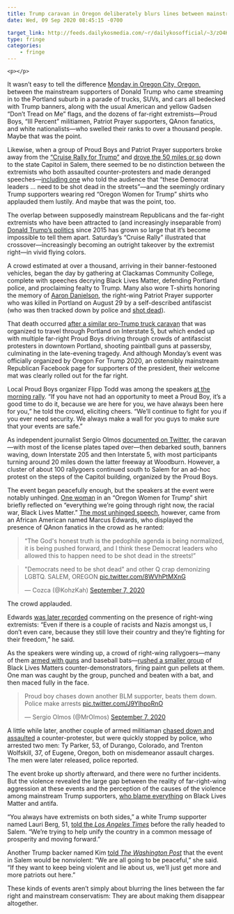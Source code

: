 ```yaml
---
title: Trump caravan in Oregon deliberately blurs lines between mainstream GOP and extremist right
date: Wed, 09 Sep 2020 08:45:15 -0700

target_link: http://feeds.dailykosmedia.com/~r/dailykosofficial/~3/zO4KawebDug/-Trump-caravan-in-Oregon-deliberately-blurs-lines-between-mainstream-GOP-and-extremist-right
type: fringe
categories:
    - fringe
---
```

    <p></p>

<p>It wasn’t easy to tell the difference <a href="https://www.oregonlive.com/news/2020/09/trump-supporters-proud-boys-gather-for-labor-day-caravan-outside-portland.html">Monday in Oregon City, Oregon,</a> between the mainstream supporters of Donald Trump who came streaming in to the Portland suburb in a parade of trucks, SUVs, and cars all bedecked with Trump banners, along with the usual American and yellow Gadsen “Don’t Tread on Me” flags, and the dozens of far-right extremists—Proud Boys, “III Percent” militiamen, Patriot Prayer supporters, QAnon fanatics, and white nationalists—who swelled&nbsp;their ranks to over a thousand people. Maybe that was the point.</p>

<p>Likewise, when a group of Proud Boys and Patriot Prayer supporters broke away from the <a href="https://www.facebook.com/events/699587894233450/">“Cruise Rally for Trump”</a> and <a href="https://www.kgw.com/article/news/local/pro-trump-car-rally-planned-in-oregon-city/283-e89ca334-f193-4601-a03d-c9bd84351c7d">drove the 50 miles or so</a> down to the state Capitol in Salem, there seemed to be no distinction between the extremists who both assaulted counter-protesters and made deranged speeches—<a href="https://twitter.com/KohzKah/status/1303064360613371904">including one</a> who told the audience that “these Democrat leaders … need to be shot dead in the streets”—and the seemingly ordinary Trump supporters wearing red “Oregon Women for Trump” shirts who applauded them lustily. And maybe that was the point, too.</p>


<p>The overlap between supposedly mainstream Republicans and the far-right extremists who have been attracted to (and increasingly inseparable from) <a href="https://www.motherjones.com/politics/2016/10/donald-trump-hate-groups-neo-nazi-white-supremacist-racism/">Donald Trump’s politics</a> since 2015 has grown so large that it’s become impossible to tell them apart. Saturday’s “Cruise Rally” illustrated that crossover—increasingly becoming an outright takeover by the extremist right—in vivid flying colors.</p>

<p>A crowd estimated at over a thousand, arriving in their banner-festooned vehicles, began the day by gathering at Clackamas Community College, complete with speeches decrying Black Lives Matter, defending Portland police, and proclaiming fealty to Trump. Many also wore T-shirts honoring the memory of <a href="https://www.nytimes.com/2020/08/30/us/portland-trump-rally-shooting.html">Aaron Danielson</a>, the right-wing Patriot Prayer supporter who was killed in Portland on August 29 by a self-described antifascist (who was then tracked down by police and <a href="https://www.dailykos.com/stories/2020/9/4/1974937/-Police-track-down-man-suspected-of-Portland-protest-shooting-kill-him-in-hail-of-gunfire">shot dead</a>).</p>

<p>That death occurred <a href="https://www.oregonlive.com/portland/2020/08/1-person-shot-killed-near-downtown-portland-protests-saturday.html">after a similar pro-Trump truck caravan</a> that was organized to travel through Portland on Interstate 5, but which ended up with multiple far-right Proud Boys driving through crowds of antifascist protesters in downtown Portland, shooting paintball guns at passersby, culminating in the late-evening tragedy. And although Monday’s event was officially organized by Oregon For Trump 2020, an ostensibly mainstream Republican Facebook page for supporters of the president, their welcome mat was clearly rolled out for the far right.</p>

<p>Local Proud Boys organizer Flipp Todd was among the speakers <a href="https://www.latimes.com/world-nation/story/2020-09-07/trump-portland-caravan">at the morning rally</a>. “If you have not had an opportunity to meet a Proud Boy, it’s a good time to do it, because we are here for you, we have always been here for you,” he told the crowd, eliciting cheers. “We’ll continue to fight for you if you ever need security. We always make a wall for you guys to make sure that your events are safe.”</p>

<p>As independent journalist Sergio Olmos <a href="https://twitter.com/MrOlmos/status/1303054659683188736">documented on Twitter</a>, the caravan—with most of the license plates taped over—then debarked south, banners waving, down Interstate 205 and then Interstate 5, with most participants turning around 20 miles down the latter freeway at Woodburn. However, a cluster of about 100 rallygoers continued south to Salem for an ad-hoc protest on the steps of the Capitol building, organized by the Proud Boys.</p>

<p>The event began peacefully enough, but the speakers at the event were notably unhinged. <a href="https://twitter.com/KohzKah/status/1303063546029203456?s=20">One woman</a> in an “Oregon Women for Trump” shirt briefly reflected on “everything we’re going through right now, the racial war, Black Lives Matter.” <a href="https://twitter.com/KohzKah/status/1303064360613371904">The most unhinged speech</a>, however, came from an African American named Marcus Edwards, who displayed the presence&nbsp;of QAnon fanatics in the crowd as he ranted:</p>

<blockquote>
<p>“The God's honest truth is the pedophile agenda is being normalized, it is being pushed forward, and I think these Democrat leaders who allowed this to happen need to be shot dead in the streets!”</p>
</blockquote>

<p></p>

<div class="dk-editor-embed center-block">  <blockquote><p>"Democrats need to be shot dead" and other Q crap demonizing LGBTQ.  SALEM, OREGON <a href="https://t.co/8WVhPtMXnG">pic.twitter.com/8WVhPtMXnG</a></p>— Cozca (@KohzKah) <a href="https://twitter.com/KohzKah/status/1303064360613371904?ref_src=twsrc%5Etfw">September 7, 2020</a></blockquote>
</div>

<p></p>

<p>The crowd applauded.</p>

<p>Edwards <a href="https://twitter.com/Johnnthelefty/status/1303274934248984580">was later recorded</a> commenting on the presence of right-wing extremists: “Even if there is a couple of racists and Nazis amongst us, I don’t even care, because they still love their country and they’re fighting for their freedom,” he said.</p>

<p>As the speakers were winding up, a crowd of right-wing rallygoers—many of them <a href="https://www.washingtonpost.com/nation/2020/09/07/rochester-protests-daniel-prude/">armed with guns</a> and baseball bats—<a href="https://twitter.com/MrOlmos/status/1303107492096794625?s=20">rushed a smaller group</a> of Black Lives Matters counter-demonstrators, firing paint gun pellets at them. One man was caught by the group, punched and beaten with a bat, and then maced fully in the face.</p>

<div class="dk-editor-embed center-block">  <blockquote><p>Proud boy chases down another BLM  supporter, beats them down. Police make arrests <a href="https://t.co/J9YlhpoRnO">pic.twitter.com/J9YlhpoRnO</a></p>— Sergio Olmos (@MrOlmos) <a href="https://twitter.com/MrOlmos/status/1303110704350728193?ref_src=twsrc%5Etfw">September 7, 2020</a></blockquote>
</div>

<p></p>

<p>A little while later, another couple of armed militiaman <a href="https://twitter.com/MrOlmos/status/1303110704350728193">chased down and assaulted</a> a counter-protester, but were quickly stopped by police, who arrested two men: Ty Parker, 53, of Durango, Colorado, and Trenton Wolfskill, 37, of Eugene, Oregon, both on misdemeanor assault charges. The men&nbsp;were later released, police reported.</p>

<p>The event broke up shortly afterward, and there were no further incidents. But the violence revealed the large gap between the reality of far-right-wing aggression at these events and the perception of the causes of the violence among mainstream Trump supporters, <a href="https://www.dailykos.com/stories/2020/9/2/1974558/-The-Fox-bred-Antifa-threat-narrative-began-as-a-far-right-conspiracy-theory-that-went-mainstream">who blame everything</a> on Black Lives Matter and antifa.</p>

<p>“You always have extremists on both sides,” a white Trump supporter named Lauri Berg, 51, <a href="https://www.latimes.com/world-nation/story/2020-09-07/trump-portland-caravan">told the </a><em><a href="https://www.latimes.com/world-nation/story/2020-09-07/trump-portland-caravan">Los Angeles Times</a> </em>before the rally headed to Salem. “We’re trying to help unify the country in a common message of prosperity and moving forward.”</p>

<p>Another Trump backer named Kim <a href="https://www.washingtonpost.com/nation/2020/09/07/rochester-protests-daniel-prude/">told <em>The</em> <em>Washington Post</em></a><em> </em>that the event in Salem would be nonviolent: “We are all going to be peaceful,” she said. “If they want to keep being violent and lie about us, we’ll just get more and more patriots out here.”</p>

<p>These kinds of events aren’t simply about blurring the lines between the far right and mainstream conservatism: They are about making them disappear altogether.</p>

<p></p><img src="http://feeds.feedburner.com/~r/dailykosofficial/~4/zO4KawebDug" height="1" width="1" alt=""/> 